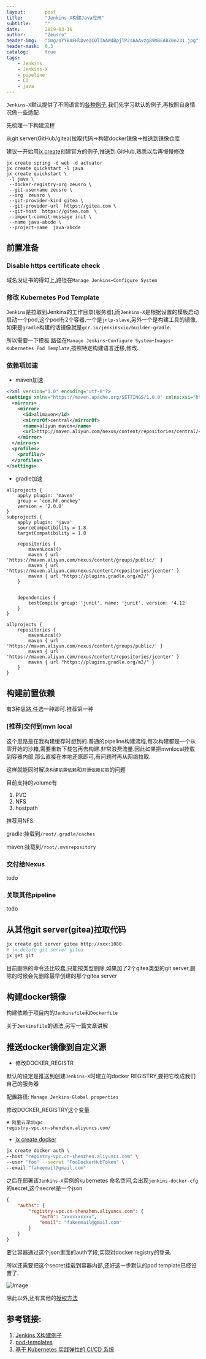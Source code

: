 ```yaml
---
layout:       post
title:        "Jenkins-X构建Java应用"
subtitle:     ""
date:         2019-03-16
author:       "Zeusro"
header-img:   "img/oYYBAFHlDveICOlTAAWdBpjTP2sAAAvzgB9mBEABZ0e231.jpg"
header-mask:  0.3
catalog:      true
tags:
    - Jenkins
    - Jenkins-X
    - pipeline
    - CI
    - java
---
```



`Jenkins-X`默认提供了不同语言的[各种例子](https://jenkins.io/doc/pipeline/tour/hello-world/#examples),我们先学习默认的例子,再按照自身情况做一些适配.

先梳理一下构建流程

从git server(GitHub/gitea)拉取代码->构建docker镜像->推送到镜像仓库

建议一开始用[jx create](https://jenkins-x.io/commands/jx_create_quickstart/)创建官方的例子,推送到  GitHub,熟悉以后再慢慢修改

```
jx create spring -d web -d actuator
jx create quickstart -l java
jx create quickstart \
 -l java \
 --docker-registry-org zeusro \
 --git-username zeusro \
 --org  zeusro \
 --git-provider-kind gitea \
 --git-provider-url  https://gitea.com \
 --git-host  https://gitea.com  \
 --import-commit-message init \
 --name java-abcde \
 --project-name  java-abcde
```

## 前置准备

### Disable https certificate check

域名没证书的得勾上,路径在`Manage Jenkins`-`Configure System`

### 修改 Kubernetes Pod Template

`Jenkins`是拉取到Jenkins的工作目录(服务器),而`Jenkins-X`是根据设置的模板启动启动一个pod,这个pod有2个容器,一个是`jnlp-slave`,另外一个是构建工具的镜像,如果是`gradle`构建的话镜像就是`gcr.io/jenkinsxio/builder-gradle`.

所以需要一下模板.路径在`Manage Jenkins`-`Configure System`-`Images`-`Kubernetes Pod Template`,按照特定构建语言迁移,修改.


### 依赖项加速

- maven加速

```xml
<?xml version="1.0" encoding="utf-8"?>
<settings xmlns="https://maven.apache.org/SETTINGS/1.0.0" xmlns:xsi="https://www.w3.org/2001/XMLSchema-instance" xsi:schemaLocation="http://maven.apache.org/SETTINGS/1.0.0 http://maven.apache.org/xsd/settings-1.0.0.xsd">
  <mirrors>
    <mirror>
      <id>alimaven</id>
      <mirrorOf>central</mirrorOf>
      <name>aliyun maven</name>
      <url>http://maven.aliyun.com/nexus/content/repositories/central/</url>
    </mirror>
  </mirrors>
  <profiles>
    <profile/>
  </profiles>
</settings>
```

- gradle加速

```
allprojects {
    apply plugin: 'maven'
    group = 'com.hh.onekey'
    version = '2.0.0'
}
subprojects {
    apply plugin: 'java'
    sourceCompatibility = 1.8
    targetCompatibility = 1.8

    repositories {
        mavenLocal()
        maven { url 'https://maven.aliyun.com/nexus/content/groups/public/' }
        maven { url 'https://maven.aliyun.com/nexus/content/repositories/jcenter' }
        maven { url "https://plugins.gradle.org/m2/" }
    }


    dependencies {
        testCompile group: 'junit', name: 'junit', version: '4.12'
    }
}

allprojects {
    repositories {
        mavenLocal()
        maven { url 'https://maven.aliyun.com/nexus/content/groups/public/' }
        maven { url 'https://maven.aliyun.com/nexus/content/repositories/jcenter' }
        maven { url "https://plugins.gradle.org/m2/" }
    }
}
```


## 构建前置依赖

有3种思路,任选一种即可.推荐第一种

### [推荐]交付到mvn local

这个思路是在我构建缓存时想到的.普通的pipeline构建流程,每次构建都是一个从零开始的沙箱,需要重新下载包再去构建.非常浪费流量.因此如果把mvnlocal挂载到容器内部,那么直接在本地还原即可,有问题时再从网络拉取.

这样就能同时解决`构建前置依赖`和`开源依赖拉取`的问题

目前支持的volume有

1. PVC
1. NFS
1. hostpath

推荐用NFS.

gradle:挂载到`/root/.gradle/caches`

maven:挂载到`/root/.mvnrepository`


### 交付给Nexus

todo

### 关联其他pipeline

todo

## 从其他git server(gitea)拉取代码

```bash
jx create git server gitea http://xxx:1080
# jx delete git server gitea
jx get git
```

目前删除的命令还比较蠢,只能按类型删除,如果加了2个gitea类型的git server,删除的时候会先删除最早创建的那个gitea server




## 构建docker镜像

构建依赖于项目内的`Jenkinsfile`和`Dockerfile`

关于`Jenkinsfile`的语法,另写一篇文章讲解


## 推送docker镜像到自定义源

- 修改DOCKER_REGISTR

默认的设定是推送到创建`Jenkins-X`时建立的docker REGISTRY,要把它改成我们自己的服务器

配置路径: `Manage Jenkins`-`Global properties`

修改DOCKER_REGISTRY这个变量

```
# 阿里云深圳vpc
registry-vpc.cn-shenzhen.aliyuncs.com/
```

- [jx create docker](https://jenkins-x.io/commands/jx_create_docker/)

```bash
jx create docker auth \
--host "registry-vpc.cn-shenzhen.aliyuncs.com" \
--user "foo" --secret "FooDockerHubToken" \
--email "fakeemail@gmail.com"
```

之后在部署该`Jenkins-X`实例的kubernetes 命名空间,会出现`jenkins-docker-cfg`的secret,这个secret是一个json

```json
{
	"auths": {
		"registry-vpc.cn-shenzhen.aliyuncs.com": {
			"auth": "xxxxxxxxxx",
			"email": "fakeemail@gmail.com"
		}
	}
}
```

要让容器通过这个json里面的auth字段,实现对docker registry的登录.

所以还需要把这个secret挂载到容器内部,还好这一步默认的pod template已经设置了.

![Image](/img/in-post/jenkins-x-build-java/volume-jenkins-docker-cfg.png)


除此以外,还有其他的[授权方法](https://github.com/jenkins-x/jx-docs/blob/master/content/architecture/docker-registry.md)


## 参考链接:

1. [Jenkins X构建例子](https://github.com/jenkins-x-buildpacks/jenkins-x-kubernetes/tree/master/packs)
1. [pod-templates](https://github.com/jenkins-x/jx-docs/blob/master/content/architecture/pod-templates.md)
1. [基于 Kubernetes 实践弹性的 CI/CD 系统](https://yq.aliyun.com/articles/690403)
